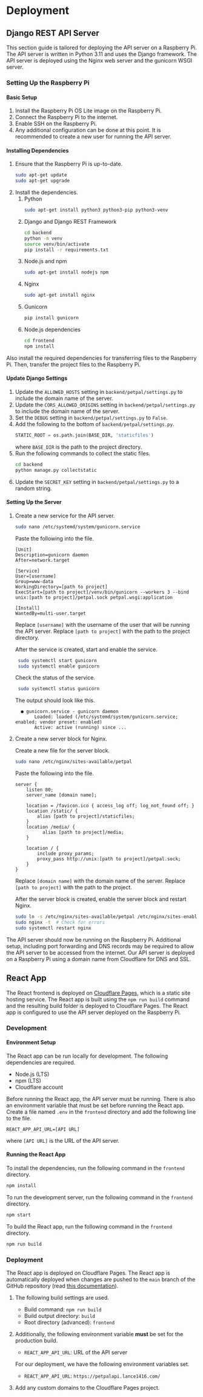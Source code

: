 # Deployment

## Django REST API Server

This section guide is tailored for deploying the API server on a Raspberry Pi. The API server is written in Python 3.11
and uses the Django framework. The API server is deployed using the Nginx web server and the gunicorn WSGI server.

### Setting Up the Raspberry Pi

#### Basic Setup

1. Install the Raspberry Pi OS Lite image on the Raspberry Pi.
2. Connect the Raspberry Pi to the internet.
3. Enable SSH on the Raspberry Pi.
4. Any additional configuration can be done at this point. It is recommended to create a new user for running the API
   server.

#### Installing Dependencies

1. Ensure that the Raspberry Pi is up-to-date.
    ```bash
    sudo apt-get update
    sudo apt-get upgrade
    ``` 
2. Install the dependencies.
    1. Python
       ```bash
       sudo apt-get install python3 python3-pip python3-venv
       ```   
    2. Django and Django REST Framework
       ```bash
       cd backend   
       python -m venv    
       source venv/bin/activate   
       pip install -r requirements.txt   
       ```    
    3. Node.js and npm
       ```bash
       sudo apt-get install nodejs npm
       ```
    4. Nginx
       ```bash
       sudo apt-get install nginx
       ```
    5. Gunicorn
       ```bash
       pip install gunicorn
       ```
    6. Node.js dependencies
       ```bash
       cd frontend
       npm install
       ```

Also install the required dependencies for transferring files to the Raspberry Pi. Then, transfer the project files to
the Raspberry Pi.

#### Update Django Settings

1. Update the `ALLOWED_HOSTS` setting in `backend/petpal/settings.py` to include the domain name of the server.
2. Update the `CORS_ALLOWED_ORIGINS` setting in `backend/petpal/settings.py` to include the domain name of the server.
3. Set the `DEBUG` setting in `backend/petpal/settings.py` to `False`.
4. Add the following to the bottom of `backend/petpal/settings.py`.
    ```python
    STATIC_ROOT = os.path.join(BASE_DIR, 'staticfiles')
    ```
   where `BASE_DIR` is the path to the project directory.
5. Run the following commands to collect the static files.
    ```bash
    cd backend
    python manage.py collectstatic
    ```
6. Update the `SECRET_KEY` setting in `backend/petpal/settings.py` to a random string.

#### Setting Up the Server

1. Create a new service for the API server.
    ```bash
    sudo nano /etc/systemd/system/gunicorn.service
    ```

   Paste the following into the file.
   ```text
   [Unit]
   Description=gunicorn daemon
   After=network.target
   
   [Service]
   User=[username]
   Group=www-data
   WorkingDirectory=[path to project]
   ExecStart=[path to project]/venv/bin/gunicorn --workers 3 --bind unix:[path to project]/petpal.sock petpal.wsgi:application
   
   [Install]
   WantedBy=multi-user.target
   ```

   Replace `[username]` with the username of the user that will be running the API server. Replace `[path to project]`
   with the path to the project directory.

   After the service is created, start and enable the service.
   ```bash
    sudo systemctl start gunicorn
    sudo systemctl enable gunicorn
    ```

   Check the status of the service.
   ```bash
    sudo systemctl status gunicorn
    ```

   The output should look like this.
      ```text
        ● gunicorn.service - gunicorn daemon
             Loaded: loaded (/etc/systemd/system/gunicorn.service; enabled; vendor preset: enabled)
             Active: active (running) since ...
      ```
2. Create a new server block for Nginx.

   Create a new file for the server block.
   ```bash
   sudo nano /etc/nginx/sites-available/petpal
   ```

   Paste the following into the file.
   ```text
   server {
       listen 80;
       server_name [domain name];
   
       location = /favicon.ico { access_log off; log_not_found off; }
       location /static/ {
           alias [path to project]/staticfiles;
       }
       location /media/ {
             alias [path to project]/media;
       }
   
       location / {
           include proxy_params;
           proxy_pass http://unix:[path to project]/petpal.sock;
       }
   }
   ```

   Replace `[domain name]` with the domain name of the server. Replace `[path to project]` with the path to the project.

   After the server block is created, enable the server block and restart Nginx.

   ```bash
   sudo ln -s /etc/nginx/sites-available/petpal /etc/nginx/sites-enabled
   sudo nginx -t  # Check for errors
   sudo systemctl restart nginx
   ```

The API server should now be running on the Raspberry Pi. Additional setup, including port forwarding and DNS records
may be required to allow the API server to be accessed from the internet. Our API server is deployed on a Raspberry Pi
using a domain name from Cloudflare for DNS and SSL.

## React App

The React frontend is deployed on [Cloudflare Pages](https://developers.cloudflare.com/pages/), which is a static site
hosting service. The React app is built using the `npm run build` command and the resulting build folder is deployed to
Cloudflare Pages. The React app is configured to use the API server deployed on the Raspberry Pi.

### Development

#### Environment Setup

The React app can be run locally for development. The following dependencies are required.

- Node.js (LTS)
- npm (LTS)
- Cloudflare account

Before running the React app, the API server must be running. There is also an environment variable that must be set
before running the React app. Create a file named `.env` in the `frontend` directory and add the following line to the
file.

```text
REACT_APP_API_URL=[API URL]
```

where `[API URL]` is the URL of the API server.

#### Running the React App

To install the dependencies, run the following command in the `frontend` directory.

```bash
npm install
```

To run the development server, run the following command in the `frontend` directory.

```bash
npm start
```

To build the React app, run the following command in the `frontend` directory.

```bash
npm run build
```

### Deployment

The React app is deployed on Cloudflare Pages. The React app is automatically deployed when changes are pushed to
the `main` branch of the GitHub repository (read
[this documentation](https://developers.cloudflare.com/pages/get-started/guide/#connect-your-git-provider-to-pages)).

1. The following build settings are used.
    - Build command: `npm run build`
    - Build output directory: `build`
    - Root directory (advanced): `frontend`
2. Additionally, the following environment variable **must** be set for the production build.
    - `REACT_APP_API_URL`: URL of the API server

   For our deployment, we have the following environment variables set.
    - `REACT_APP_API_URL`: `https://petpalapi.lance1416.com/`
3. Add any custom domains to the Cloudflare Pages project.
